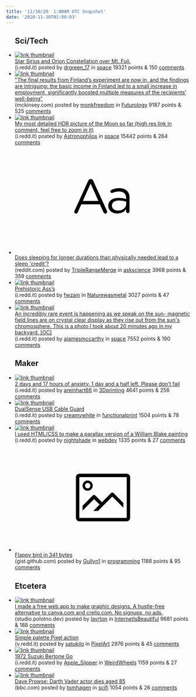 ```yaml
---
title: '11/30/20  1:00AM UTC Snapshot'
date: '2020-11-30T01:00:03'
---
```

<ul>
<h2>Sci/Tech</h2>

<li><a href='https://i.redd.it/p8zyoq4yk6261.jpg'><img src='https://b.thumbs.redditmedia.com/P617Mqk-dRJVRDES-sEZ7_SocZJVkl580NLKueCVVoA.jpg' alt='link thumbnail'></a><div><div class='linkTitle'><a href='https://i.redd.it/p8zyoq4yk6261.jpg'>Star Sirius and Orion Constellation over Mt. Fuji.</a></div>(i.redd.it) posted by <a href='https://www.reddit.com/user/drgreen_17'>drgreen_17</a> in <a href='https://www.reddit.com/r/space'>space</a> 19321 points & 150 <a href='https://www.reddit.com/r/space/comments/k39cu9/star_sirius_and_orion_constellation_over_mt_fuji/'>comments</a></div></li>

<li><a href='https://www.mckinsey.com/industries/public-and-social-sector/our-insights/an-experiment-to-inform-universal-basic-income'><img src='https://a.thumbs.redditmedia.com/qrPgX4Y1lD1o7DpqQhX-VqXIdsTZNT7CsOzgA7mBoy0.jpg' alt='link thumbnail'></a><div><div class='linkTitle'><a href='https://www.mckinsey.com/industries/public-and-social-sector/our-insights/an-experiment-to-inform-universal-basic-income'>"The final results from Finland’s experiment are now in, and the findings are intriguing: the basic income in Finland led to a small increase in employment, significantly boosted multiple measures of the recipients’ well-being"</a></div>(mckinsey.com) posted by <a href='https://www.reddit.com/user/monkfreedom'>monkfreedom</a> in <a href='https://www.reddit.com/r/Futurology'>Futurology</a> 9187 points & 525 <a href='https://www.reddit.com/r/Futurology/comments/k323ru/the_final_results_from_finlands_experiment_are/'>comments</a></div></li>

<li><a href='https://i.redd.it/yc110371f5261.jpg'><img src='https://b.thumbs.redditmedia.com/xKrHvw3mH393OBDDW0dl6Tbsvk1UKCv7EyQzm2cVzEg.jpg' alt='link thumbnail'></a><div><div class='linkTitle'><a href='https://i.redd.it/yc110371f5261.jpg'>My most detailed HDR picture of the Moon so far (high res link in comment, feel free to zoom in it)</a></div>(i.redd.it) posted by <a href='https://www.reddit.com/user/Astronophilos'>Astronophilos</a> in <a href='https://www.reddit.com/r/space'>space</a> 15442 points & 264 <a href='https://www.reddit.com/r/space/comments/k36oyz/my_most_detailed_hdr_picture_of_the_moon_so_far/'>comments</a></div></li>

<li><a href='https://www.reddit.com/r/askscience/comments/k3bw1z/does_sleeping_for_longer_durations_than/'><svg version='1.1' viewBox='-34 -12 104 64' preserveAspectRatio='xMidYMid slice' xmlns='http://www.w3.org/2000/svg' xmlns:xlink='http://www.w3.org/1999/xlink'>
    <title>text link thumbnail</title>
    <path d='M12.19,8.84a1.45,1.45,0,0,0-1.4-1h-.12a1.46,1.46,0,0,0-1.42,1L1.14,26.56a1.29,1.29,0,0,0-.14.59,1,1,0,0,0,1,1,1.12,1.12,0,0,0,1.08-.77l2.08-4.65h11l2.08,4.59a1.24,1.24,0,0,0,1.12.83,1.08,1.08,0,0,0,1.08-1.08,1.64,1.64,0,0,0-.14-.57ZM6.08,20.71l4.59-10.22,4.6,10.22Z'>
    </path>
    <path d='M32.24,14.78A6.35,6.35,0,0,0,27.6,13.2a11.36,11.36,0,0,0-4.7,1,1,1,0,0,0-.58.89,1,1,0,0,0,.94.92,1.23,1.23,0,0,0,.39-.08,8.87,8.87,0,0,1,3.72-.81c2.7,0,4.28,1.33,4.28,3.92v.5a15.29,15.29,0,0,0-4.42-.61c-3.64,0-6.14,1.61-6.14,4.64v.05c0,2.95,2.7,4.48,5.37,4.48a6.29,6.29,0,0,0,5.19-2.48V26.9a1,1,0,0,0,1,1,1,1,0,0,0,1-1.06V19A5.71,5.71,0,0,0,32.24,14.78Zm-.56,7.7c0,2.28-2.17,3.89-4.81,3.89-1.94,0-3.61-1.06-3.61-2.86v-.06c0-1.8,1.5-3,4.2-3a15.2,15.2,0,0,1,4.22.61Z'>
    </path>
    </svg></a><div><div class='linkTitle'><a href='https://www.reddit.com/r/askscience/comments/k3bw1z/does_sleeping_for_longer_durations_than/'>Does sleeping for longer durations than physically needed lead to a sleep 'credit'?</a></div>(reddit.com) posted by <a href='https://www.reddit.com/user/TripleRangeMerge'>TripleRangeMerge</a> in <a href='https://www.reddit.com/r/askscience'>askscience</a> 3968 points & 359 <a href='https://www.reddit.com/r/askscience/comments/k3bw1z/does_sleeping_for_longer_durations_than/'>comments</a></div></li>

<li><a href='https://i.redd.it/ur6jtdnep5261.jpg'><img src='https://b.thumbs.redditmedia.com/1ryqpT8zD0-YkdcqU8TCQcXRpfo5S9VNf3PK7hVi15Y.jpg' alt='link thumbnail'></a><div><div class='linkTitle'><a href='https://i.redd.it/ur6jtdnep5261.jpg'>Prehistoric Ass’s</a></div>(i.redd.it) posted by <a href='https://www.reddit.com/user/fwzain'>fwzain</a> in <a href='https://www.reddit.com/r/Naturewasmetal'>Naturewasmetal</a> 3027 points & 47 <a href='https://www.reddit.com/r/Naturewasmetal/comments/k37b49/prehistoric_asss/'>comments</a></div></li>

<li><a href='https://i.redd.it/rj5o32j3p7261.jpg'><img src='https://b.thumbs.redditmedia.com/J8U3E_ILRlHN1yBRsPDVEG02o4K_Wri_cbnHk9ZwDUo.jpg' alt='link thumbnail'></a><div><div class='linkTitle'><a href='https://i.redd.it/rj5o32j3p7261.jpg'>An incredibly rare event is happening as we speak on the sun- magnetic field lines are on crystal clear display as they rise out from the sun's chromosphere. This is a photo I took about 20 minutes ago in my backyard. [OC]</a></div>(i.redd.it) posted by <a href='https://www.reddit.com/user/ajamesmccarthy'>ajamesmccarthy</a> in <a href='https://www.reddit.com/r/space'>space</a> 7552 points & 190 <a href='https://www.reddit.com/r/space/comments/k3d18u/an_incredibly_rare_event_is_happening_as_we_speak/'>comments</a></div></li>

<h2>Maker</h2>

<li><a href='https://i.redd.it/bn9boihjp7261.jpg'><img src='https://a.thumbs.redditmedia.com/CIMbJ-Mukww8kSVeE05LvhXM81UOTWtqzKN14hwzpK8.jpg' alt='link thumbnail'></a><div><div class='linkTitle'><a href='https://i.redd.it/bn9boihjp7261.jpg'>2 days and 17 hours of anxiety. 1 day and a half left. Please don't fail</a></div>(i.redd.it) posted by <a href='https://www.reddit.com/user/areinhart66'>areinhart66</a> in <a href='https://www.reddit.com/r/3Dprinting'>3Dprinting</a> 4641 points & 256 <a href='https://www.reddit.com/r/3Dprinting/comments/k3d28q/2_days_and_17_hours_of_anxiety_1_day_and_a_half/'>comments</a></div></li>

<li><a href='https://i.redd.it/f91iwsub25261.jpg'><img src='https://b.thumbs.redditmedia.com/oCfmpL2Cka7FUrMGqow1UXyntVkHdBaYSF8vHp2VNZI.jpg' alt='link thumbnail'></a><div><div class='linkTitle'><a href='https://i.redd.it/f91iwsub25261.jpg'>DualSense USB Cable Guard</a></div>(i.redd.it) posted by <a href='https://www.reddit.com/user/creamywhite'>creamywhite</a> in <a href='https://www.reddit.com/r/functionalprint'>functionalprint</a> 1504 points & 78 <a href='https://www.reddit.com/r/functionalprint/comments/k35wr1/dualsense_usb_cable_guard/'>comments</a></div></li>

<li><a href='https://i.redd.it/0xn2m6o1o3261.gif'><img src='https://b.thumbs.redditmedia.com/s3te2zc3_Mh8re-wVsnOvvVv2jlFMsXmpjmom4hxQsY.jpg' alt='link thumbnail'></a><div><div class='linkTitle'><a href='https://i.redd.it/0xn2m6o1o3261.gif'>I used HTML/CSS to make a parallax version of a William Blake painting</a></div>(i.redd.it) posted by <a href='https://www.reddit.com/user/nightshade'>nightshade</a> in <a href='https://www.reddit.com/r/webdev'>webdev</a> 1335 points & 27 <a href='https://www.reddit.com/r/webdev/comments/k329we/i_used_htmlcss_to_make_a_parallax_version_of_a/'>comments</a></div></li>

<li><a href='https://gist.github.com/gullyn/95b2ab9e465317f1d4e4607cf6e94205'><svg version='1.1' viewBox='-34 -14 104 64' preserveAspectRatio='xMidYMid meet' xmlns='http://www.w3.org/2000/svg' xmlns:xlink='http://www.w3.org/1999/xlink'>
    <title>link thumbnail</title>
    <path d='M32,4H4A2,2,0,0,0,2,6V30a2,2,0,0,0,2,2H32a2,2,0,0,0,2-2V6A2,2,0,0,0,32,4ZM4,30V6H32V30Z'></path>
    <path d='M8.92,14a3,3,0,1,0-3-3A3,3,0,0,0,8.92,14Zm0-4.6A1.6,1.6,0,1,1,7.33,11,1.6,1.6,0,0,1,8.92,9.41Z'></path>
    <path d='M22.78,15.37l-5.4,5.4-4-4a1,1,0,0,0-1.41,0L5.92,22.9v2.83l6.79-6.79L16,22.18l-3.75,3.75H15l8.45-8.45L30,24V21.18l-5.81-5.81A1,1,0,0,0,22.78,15.37Z'></path>
    </svg></a><div><div class='linkTitle'><a href='https://gist.github.com/gullyn/95b2ab9e465317f1d4e4607cf6e94205'>Flappy bird in 341 bytes</a></div>(gist.github.com) posted by <a href='https://www.reddit.com/user/Gullyn1'>Gullyn1</a> in <a href='https://www.reddit.com/r/programming'>programming</a> 1188 points & 95 <a href='https://www.reddit.com/r/programming/comments/k3alda/flappy_bird_in_341_bytes/'>comments</a></div></li>

<h2>Etcetera</h2>

<li><a href='https://studio.polotno.dev/'><img src='https://b.thumbs.redditmedia.com/0CRfbrbv2r2JXmCgpg6f6qwMNZQSOyrziNdlhgqE0mI.jpg' alt='link thumbnail'></a><div><div class='linkTitle'><a href='https://studio.polotno.dev/'>I made a free web app to make graphic designs. A hustle-free alternative to canva.com and crello.com. No signups, no ads.</a></div>(studio.polotno.dev) posted by <a href='https://www.reddit.com/user/lavrton'>lavrton</a> in <a href='https://www.reddit.com/r/InternetIsBeautiful'>InternetIsBeautiful</a> 9681 points & 188 <a href='https://www.reddit.com/r/InternetIsBeautiful/comments/k3b4wh/i_made_a_free_web_app_to_make_graphic_designs_a/'>comments</a></div></li>

<li><a href='https://v.redd.it/kr4wt88jl4261'><img src='https://a.thumbs.redditmedia.com/R-jsvSaEkClPu0j3hOwLbzbAyQWd78elACRrAgkmKX0.jpg' alt='link thumbnail'></a><div><div class='linkTitle'><a href='https://v.redd.it/kr4wt88jl4261'>Simple palette Pixel action</a></div>(v.redd.it) posted by <a href='https://www.reddit.com/user/satukilo'>satukilo</a> in <a href='https://www.reddit.com/r/PixelArt'>PixelArt</a> 2976 points & 45 <a href='https://www.reddit.com/r/PixelArt/comments/k34w9n/simple_palette_pixel_action/'>comments</a></div></li>

<li><a href='https://i.redd.it/xmo4ye3pb5261.jpg'><img src='https://b.thumbs.redditmedia.com/Jz6sJkX3MByhK0orCUyjeo374P-2e9jrRJ2CsvYCaOM.jpg' alt='link thumbnail'></a><div><div class='linkTitle'><a href='https://i.redd.it/xmo4ye3pb5261.jpg'>1972 Suzuki Bertone Go</a></div>(i.redd.it) posted by <a href='https://www.reddit.com/user/Apple_Slipper'>Apple_Slipper</a> in <a href='https://www.reddit.com/r/WeirdWheels'>WeirdWheels</a> 1159 points & 27 <a href='https://www.reddit.com/r/WeirdWheels/comments/k36hn6/1972_suzuki_bertone_go/'>comments</a></div></li>

<li><a href='https://www.bbc.com/news/entertainment-arts-55117704'><img src='https://b.thumbs.redditmedia.com/goGlmW61cc3fOrbkogvwjv28iR0na9-pkjHbln69aRY.jpg' alt='link thumbnail'></a><div><div class='linkTitle'><a href='https://www.bbc.com/news/entertainment-arts-55117704'>Dave Prowse: Darth Vader actor dies aged 85</a></div>(bbc.com) posted by <a href='https://www.reddit.com/user/tomhagen'>tomhagen</a> in <a href='https://www.reddit.com/r/scifi'>scifi</a> 1054 points & 26 <a href='https://www.reddit.com/r/scifi/comments/k38utz/dave_prowse_darth_vader_actor_dies_aged_85/'>comments</a></div></li>

</ul>
